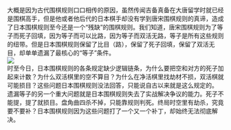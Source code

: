 大概是因为古代围棋规则口口相传的原因，虽然传闻吉备真备在大唐留学时就已经是围棋高手，但是他或者他后代的日本棋手却没有学到唐宋围棋规则的真谛，造成了日本围棋规则至今还是一个“残缺”的围棋规则。我们知道，唐宋围棋规则为了等子而死子回填，因为等子而可以比路，因为等子而双活无路，等子是所有这些规则的纽带。但是日本围棋规则保留了比目（路），保留了死子回填，保留了双活无目，却单单遗漏了最核心的“等子”条件。  
![](images/2534e924b899a9019a236a2917950a7b0208f59b.jpg)  
时至今日，日本围棋规则的各条规定缺少逻辑链条，为什么要把空和对方的死子加起来计数？为什么双活棋里的空不算目？为什么在净活棋里找劫材不损，双活棋就可能损目？这些问题日本围棋规则没法回答，只能说自古以来就是这么规定的。  
遗漏等子的另一个重大问题就是日本围棋规则失去了实战解决争议的能力。死子不能提，提了就损目。盘角曲四杀不掉，只能靠规则判死。终局时空里有劫杀，究竟要不要补？日本围棋规则因为这些问题打了一个又一个补丁，却始终无法彻底解决。  
